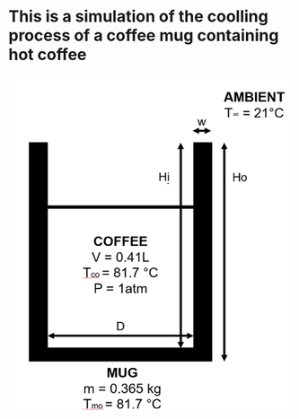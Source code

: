 # This is a simulation of the coolling process of a coffee mug containing hot coffee
<img src="https://github.com/SamoaChen/Heat-Transfer-Projects/blob/master/Coffee%20Mug/coffee%20mug1.png" width="600" height="600" />

